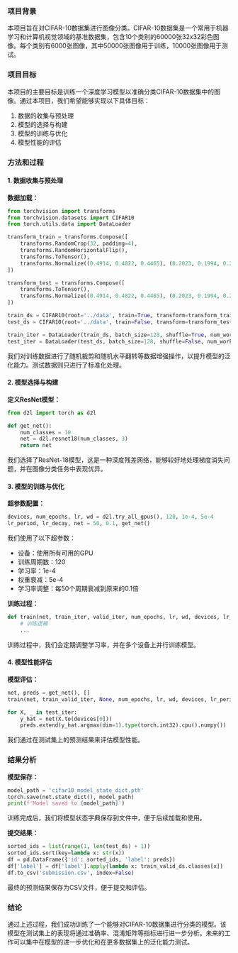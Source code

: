 ### 项目背景

本项目旨在对CIFAR-10数据集进行图像分类。CIFAR-10数据集是一个常用于机器学习和计算机视觉领域的基准数据集，包含10个类别的60000张32x32彩色图像。每个类别有6000张图像，其中50000张图像用于训练，10000张图像用于测试。

### 项目目标

本项目的主要目标是训练一个深度学习模型以准确分类CIFAR-10数据集中的图像。通过本项目，我们希望能够实现以下具体目标：
1. 数据的收集与预处理
2. 模型的选择与构建
3. 模型的训练与优化
4. 模型性能的评估

### 方法和过程

#### 1. 数据收集与预处理

**数据加载：**
```python
from torchvision import transforms
from torchvision.datasets import CIFAR10
from torch.utils.data import DataLoader

transform_train = transforms.Compose([
    transforms.RandomCrop(32, padding=4),
    transforms.RandomHorizontalFlip(),
    transforms.ToTensor(),
    transforms.Normalize((0.4914, 0.4822, 0.4465), (0.2023, 0.1994, 0.2010)),
])

transform_test = transforms.Compose([
    transforms.ToTensor(),
    transforms.Normalize((0.4914, 0.4822, 0.4465), (0.2023, 0.1994, 0.2010)),
])

train_ds = CIFAR10(root='../data', train=True, transform=transform_train, download=True)
test_ds = CIFAR10(root='../data', train=False, transform=transform_test, download=True)

train_iter = DataLoader(train_ds, batch_size=128, shuffle=True, num_workers=4)
test_iter = DataLoader(test_ds, batch_size=128, shuffle=False, num_workers=4)
```
我们对训练数据进行了随机裁剪和随机水平翻转等数据增强操作，以提升模型的泛化能力。测试数据则只进行了标准化处理。

#### 2. 模型选择与构建

**定义ResNet模型：**
```python
from d2l import torch as d2l

def get_net():
    num_classes = 10
    net = d2l.resnet18(num_classes, 3)
    return net
```
我们选择了ResNet-18模型，这是一种深度残差网络，能够较好地处理梯度消失问题，并在图像分类任务中表现优异。

#### 3. 模型的训练与优化

**超参数配置：**
```python
devices, num_epochs, lr, wd = d2l.try_all_gpus(), 120, 1e-4, 5e-4
lr_period, lr_decay, net = 50, 0.1, get_net()
```
我们使用了以下超参数：
- 设备：使用所有可用的GPU
- 训练周期数：120
- 学习率：1e-4
- 权重衰减：5e-4
- 学习率调整：每50个周期衰减到原来的0.1倍

**训练过程：**
```python
def train(net, train_iter, valid_iter, num_epochs, lr, wd, devices, lr_period, lr_decay):
    # 训练逻辑
    ...
```
训练过程中，我们会定期调整学习率，并在多个设备上并行训练模型。

#### 4. 模型性能评估

**模型评估：**
```python
net, preds = get_net(), []
train(net, train_valid_iter, None, num_epochs, lr, wd, devices, lr_period, lr_decay)

for X, _ in test_iter:
    y_hat = net(X.to(devices[0]))
    preds.extend(y_hat.argmax(dim=1).type(torch.int32).cpu().numpy())
```
我们通过在测试集上的预测结果来评估模型性能。

### 结果分析

**模型保存：**
```python
model_path = 'cifar10_model_state_dict.pth'
torch.save(net.state_dict(), model_path)
print(f'Model saved to {model_path}')
```
训练完成后，我们将模型状态字典保存到文件中，便于后续加载和使用。

**提交结果：**
```python
sorted_ids = list(range(1, len(test_ds) + 1))
sorted_ids.sort(key=lambda x: str(x))
df = pd.DataFrame({'id': sorted_ids, 'label': preds})
df['label'] = df['label'].apply(lambda x: train_valid_ds.classes[x])
df.to_csv('submission.csv', index=False)
```
最终的预测结果保存为CSV文件，便于提交和评估。

### 结论

通过上述过程，我们成功训练了一个能够对CIFAR-10数据集进行分类的模型。该模型在测试集上的表现将通过准确率、混淆矩阵等指标进行进一步分析。未来的工作可以集中在模型的进一步优化和在更多数据集上的泛化能力测试。
